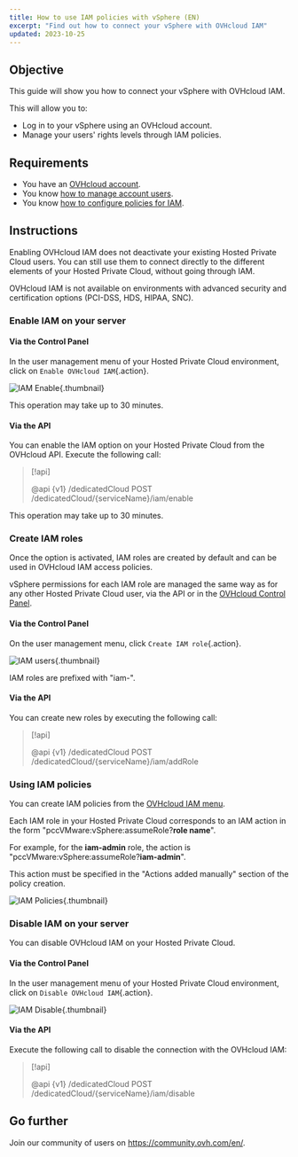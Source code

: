 ```yaml
---
title: How to use IAM policies with vSphere (EN)
excerpt: "Find out how to connect your vSphere with OVHcloud IAM"
updated: 2023-10-25
---
```


## Objective

This guide will show you how to connect your vSphere with OVHcloud IAM.

This will allow you to:

- Log in to your vSphere using an OVHcloud account.
- Manage your users' rights levels through IAM policies.

## Requirements

- You have an [OVHcloud account](ovhcloud-account-creation1.).
- You know [how to manage account users](ovhcloud-users-management1.).
- You know [how to configure policies for IAM](iam-policy-ui1.).

## Instructions

Enabling OVHcloud IAM does not deactivate your existing Hosted Private Cloud users. You can still use them to connect directly to the different elements of your Hosted Private Cloud, without going through IAM.

OVHcloud IAM is not available on environments with advanced security and certification options (PCI-DSS, HDS, HIPAA, SNC).

### Enable IAM on your server

#### Via the Control Panel

In the user management menu of your Hosted Private Cloud environment, click on `Enable OVHcloud IAM`{.action}.

![IAM Enable](enable_iam.png){.thumbnail}

This operation may take up to 30 minutes.

#### Via the API

You can enable the IAM option on your Hosted Private Cloud from the OVHcloud API. Execute the following call:

> [!api]
>
> @api {v1} /dedicatedCloud POST /dedicatedCloud/{serviceName}/iam/enable
>

This operation may take up to 30 minutes.

### Create IAM roles

Once the option is activated, IAM roles are created by default and can be used in OVHcloud IAM access policies.

vSphere permissions for each IAM role are managed the same way as for any other Hosted Private Cloud user, via the API or in the [OVHcloud Control Panel](change_users_rights1.).

#### Via the Control Panel

On the user management menu, click `Create IAM role`{.action}.

![IAM users](create_iam_user.png){.thumbnail}

IAM roles are prefixed with "iam-".

#### Via the API

You can create new roles by executing the following call:

> [!api]
>
> @api {v1} /dedicatedCloud POST /dedicatedCloud/{serviceName}/iam/addRole
>


### Using IAM policies

You can create IAM policies from the [OVHcloud IAM menu](iam-policy-ui1.). 

Each IAM role in your Hosted Private Cloud corresponds to an IAM action in the form "pccVMware:vSphere:assumeRole?**role name**".

For example, for the **iam-admin** role, the action is "pccVMware:vSphere:assumeRole?**iam-admin**".

This action must be specified in the "Actions added manually" section of the policy creation.

![IAM Policies](action_on_policy.png){.thumbnail}

### Disable IAM on your server

You can disable OVHcloud IAM on your Hosted Private Cloud.

#### Via the Control Panel

In the user management menu of your Hosted Private Cloud environment, click on `Disable OVHcloud IAM`{.action}.

![IAM Disable](disable_iam.png){.thumbnail}

#### Via the API

Execute the following call to disable the connection with the OVHcloud IAM:

> [!api]
>
> @api {v1} /dedicatedCloud POST /dedicatedCloud/{serviceName}/iam/disable
>

## Go further

Join our community of users on <https://community.ovh.com/en/>.